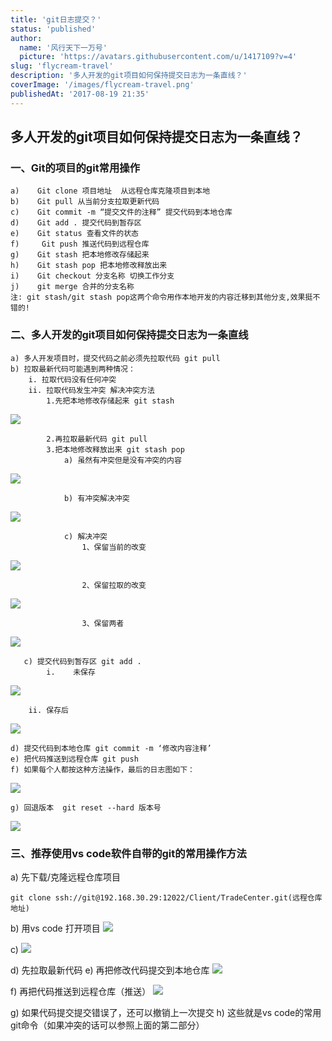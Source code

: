 ```yaml
---
title: 'git日志提交？'
status: 'published'
author:
  name: '风行天下一万号'
  picture: 'https://avatars.githubusercontent.com/u/1417109?v=4'
slug: 'flycream-travel'
description: '多人开发的git项目如何保持提交日志为一条直线？'
coverImage: '/images/flycream-travel.png'
publishedAt: '2017-08-19 21:35'
---
```


## 多人开发的git项目如何保持提交日志为一条直线？

### 一、Git的项目的git常用操作
    a)    Git clone 项目地址  从远程仓库克隆项目到本地
    b)    Git pull 从当前分支拉取更新代码
    c)    Git commit -m “提交文件的注释” 提交代码到本地仓库
    d)    Git add . 提交代码到暂存区
    e)    Git status 查看文件的状态
    f)     Git push 推送代码到远程仓库
    g)    Git stash 把本地修改存储起来
    h)    Git stash pop 把本地修改释放出来
    i)    Git checkout 分支名称 切换工作分支
    j)    git merge 合并的分支名称
    注: git stash/git stash pop这两个命令用作本地开发的内容迁移到其他分支,效果挺不错的!

### 二、多人开发的git项目如何保持提交日志为一条直线

    a) 多人开发项目时，提交代码之前必须先拉取代码 git pull
    b) 拉取最新代码可能遇到两种情况：
        i. 拉取代码没有任何冲突 
        ii. 拉取代码发生冲突 解决冲突方法
            1.先把本地修改存储起来 git stash
![](http://images2017.cnblogs.com/blog/984146/201708/984146-20170818212328896-287899265.png)

            2.再拉取最新代码 git pull
            3.把本地修改释放出来 git stash pop
                a) 虽然有冲突但是没有冲突的内容
![](http://images2017.cnblogs.com/blog/984146/201708/984146-20170818212403928-1075674900.png)

                b) 有冲突解决冲突
![](http://images2017.cnblogs.com/blog/984146/201708/984146-20170818212508834-1801057628.png)

                c) 解决冲突
                    1、保留当前的改变
![](http://images2017.cnblogs.com/blog/984146/201708/984146-20170818212430865-287436974.png)

                    2、保留拉取的改变
![](http://images2017.cnblogs.com/blog/984146/201708/984146-20170818212445787-1420464355.png)

                    3、保留两者
![](http://images2017.cnblogs.com/blog/984146/201708/984146-20170818212458084-701207503.png)
```script
   c) 提交代码到暂存区 git add .
        i.    未保存
```
![](http://images2017.cnblogs.com/blog/984146/201708/984146-20170818212632990-1684742849.png)

        ii. 保存后
![](http://images2017.cnblogs.com/blog/984146/201708/984146-20170818212702568-1127952384.png)

    d) 提交代码到本地仓库 git commit -m ‘修改内容注释’
    e) 把代码推送到远程仓库 git push
    f) 如果每个人都按这种方法操作，最后的日志图如下：
![](http://images2017.cnblogs.com/blog/984146/201708/984146-20170818212756021-1787180115.png)

    g) 回退版本  git reset --hard 版本号
![](http://images2017.cnblogs.com/blog/984146/201708/984146-20170818212817084-1457778709.png)

### 三、推荐使用vs code软件自带的git的常用操作方法

a) 先下载/克隆远程仓库项目
```script  
git clone ssh://git@192.168.30.29:12022/Client/TradeCenter.git(远程仓库地址)
```
b)    用vs code 打开项目
![](http://images2017.cnblogs.com/blog/984146/201708/984146-20170818212831318-1921412856.png)

c)
![](http://images2017.cnblogs.com/blog/984146/201708/984146-20170818212918787-1458880027.png)

d)    先拉取最新代码
e)    再把修改代码提交到本地仓库
![](http://images2017.cnblogs.com/blog/984146/201708/984146-20170818213011271-106261248.png)

f)    再把代码推送到远程仓库（推送）
![](http://images2017.cnblogs.com/blog/984146/201708/984146-20170818213039506-73577796.png)

g)    如果代码提交提交错误了，还可以撤销上一次提交
h)    这些就是vs code的常用git命令（如果冲突的话可以参照上面的第二部分）
